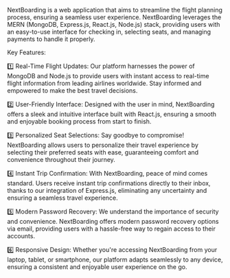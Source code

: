 NextBoarding is a web application that aims to streamline the flight planning process, ensuring a seamless user experience. NextBoarding leverages the MERN (MongoDB, Express.js, React.js, Node.js) stack, providing users with an easy-to-use interface for checking in, selecting seats, and managing payments to handle it properly.

Key Features:

1️⃣ Real-Time Flight Updates: Our platform harnesses the power of MongoDB and Node.js to provide users with instant access to real-time flight information from leading airlines worldwide. Stay informed and empowered to make the best travel decisions.

2️⃣ User-Friendly Interface: Designed with the user in mind, NextBoarding offers a sleek and intuitive interface built with React.js, ensuring a smooth and enjoyable booking process from start to finish.

3️⃣ Personalized Seat Selections: Say goodbye to compromise! NextBoarding allows users to personalize their travel experience by selecting their preferred seats with ease, guaranteeing comfort and convenience throughout their journey.

4️⃣ Instant Trip Confirmation: With NextBoarding, peace of mind comes standard. Users receive instant trip confirmations directly to their inbox, thanks to our integration of Express.js, eliminating any uncertainty and ensuring a seamless travel experience.

5️⃣ Modern Password Recovery: We understand the importance of security and convenience. NextBoarding offers modern password recovery options via email, providing users with a hassle-free way to regain access to their accounts.

6️⃣ Responsive Design: Whether you're accessing NextBoarding from your laptop, tablet, or smartphone, our platform adapts seamlessly to any device, ensuring a consistent and enjoyable user experience on the go.
